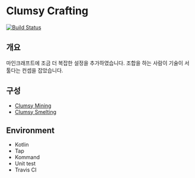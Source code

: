 Clumsy Crafting
===
[![Build Status](https://travis-ci.com/noonmaru/tap-sample-plugin.svg?branch=master)](https://travis-ci.org/noonmaru/tap-sample-plugin)

개요
--
마인크래프트에 조금 더 복잡한 설정을 추가하였습니다.
조합을 하는 사람이 기술이 서툴다는 컨셉을 잡았습니다.

구성
---
* [Clumsy Mining](Clumsy%20Mining.md)
* [Clumsy Smelting](Clumsy%20Smelting.md)


Environment
---
* Kotlin
* Tap
* Kommand
* Unit test
* Travis CI